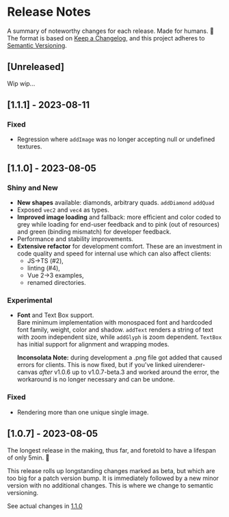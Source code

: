 # Release Notes

A summary of noteworthy changes for each release. Made for humans. :roll_of_paper:  
The format is based on [Keep a Changelog](https://keepachangelog.com/en/1.1.0/),
and this project adheres to [Semantic Versioning](https://semver.org/spec/v2.0.0.html).

## [Unreleased]

Wip wip...

## [1.1.1] - 2023-08-11

### Fixed
- Regression where `addImage` was no longer accepting null or undefined textures.


## [1.1.0] - 2023-08-05

### Shiny and New
- **New shapes** available: diamonds, arbitrary quads.
  `addDiamond`  `addQuad`
- Exposed `vec2` and `vec4` as types.
- **Improved image loading** and fallback: more efficient and color coded to grey while loading
for end-user feedback and to pink (out of resources) and green (binding mismatch) for developer
feedback.
- Performance and stability improvements.
- **Extensive refactor** for development comfort. These are an investment in code quality and
speed for internal use which can also affect clients:
  - JS->TS (#2),
  - linting (#4),
  - Vue 2->3 examples,
  - renamed directories.

### Experimental
- **Font** and Text Box support.  
  Bare minimum implementation with monospaced font and hardcoded font family, weight, color and
  shadow. `addText` renders a string of text with zoom independent size, while `addGlyph` is zoom
  dependent. `TextBox` has initial support for alignment and wrapping modes.

  **Inconsolata Note:** during development a .png file got added that caused errors for clients.
  This is now fixed, but if you've linked uirenderer-canvas *after* v1.0.6 up to v1.0.7-beta.3 and
  worked around the error, the workaround is no longer necessary and can be undone.

### Fixed
- Rendering more than one unique single image.


## [1.0.7] - 2023-08-05

The longest release in the making, thus far, and foretold to have a lifespan of only 5min.
:smiling_face_with_tear:  

This release rolls up longstanding changes marked as beta, but which are too big for a patch
version bump. It is immediately followed by a new minor version with no additional changes.
This is where we change to semantic versioning.

See actual changes in [1.1.0](#1.1.0)
